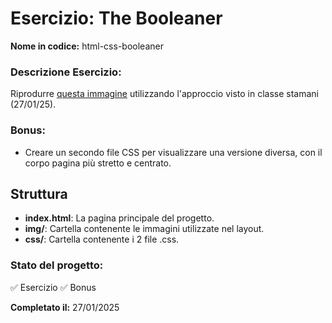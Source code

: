 # Esercizio: The Booleaner
**Nome in codice:** html-css-booleaner

### Descrizione Esercizio:
Riprodurre [questa immagine](https://github.com/user-attachments/assets/761afb1a-dc8f-4f16-a980-08d0659c7f91) utilizzando l'approccio visto in classe stamani (27/01/25).

### Bonus:
- Creare un secondo file CSS per visualizzare una versione diversa, con il corpo pagina più stretto e centrato.

## Struttura
- **index.html**: La pagina principale del progetto.
- **img/**: Cartella contenente le immagini utilizzate nel layout.
- **css/**: Cartella contenente i 2 file .css.

### Stato del progetto:
✅ Esercizio 
✅ Bonus 

**Completato il:** 27/01/2025
